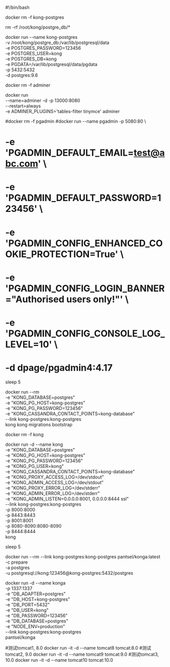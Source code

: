 #!/bin/bash

docker rm -f kong-postgres

rm -rf /root/kong/postgre_db/*

docker run --name kong-postgres \
        -v /root/kong/postgre_db:/var/lib/postgresql/data \
        -e POSTGRES_PASSWORD=123456 \
        -e POSTGRES_USER=kong \
        -e POSTGRES_DB=kong \
        -e PGDATA=/var/lib/postgresql/data/pgdata \
        -p 5432:5432 \
        -d postgres:9.6

docker rm -f adminer

docker run   \
        --name=adminer -d -p 13000:8080 \
        --restart=always \
        -e ADMINER_PLUGINS='tables-filter tinymce' adminer



#docker rm -f pgadmin
#docker run  --name pgadmin -p 5080:80 \
#    -e 'PGADMIN_DEFAULT_EMAIL=test@abc.com' \
#    -e 'PGADMIN_DEFAULT_PASSWORD=123456' \
#    -e 'PGADMIN_CONFIG_ENHANCED_COOKIE_PROTECTION=True' \
#    -e 'PGADMIN_CONFIG_LOGIN_BANNER="Authorised users only!"' \
#    -e 'PGADMIN_CONFIG_CONSOLE_LOG_LEVEL=10' \
#    -d dpage/pgadmin4:4.17


sleep 5

docker run --rm \
    -e "KONG_DATABASE=postgres" \
    -e "KONG_PG_HOST=kong-postgres" \
    -e "KONG_PG_PASSWORD=123456" \
    -e "KONG_CASSANDRA_CONTACT_POINTS=kong-database" \
    --link kong-postgres:kong-postgres \
    kong kong migrations bootstrap


docker rm -f kong

docker run -d  --name kong \
    -e "KONG_DATABASE=postgres" \
    -e "KONG_PG_HOST=kong-postgres" \
    -e "KONG_PG_PASSWORD=123456" \
    -e "KONG_PG_USER=kong" \
    -e "KONG_CASSANDRA_CONTACT_POINTS=kong-database" \
    -e "KONG_PROXY_ACCESS_LOG=/dev/stdout" \
    -e "KONG_ADMIN_ACCESS_LOG=/dev/stdout" \
    -e "KONG_PROXY_ERROR_LOG=/dev/stderr" \
    -e "KONG_ADMIN_ERROR_LOG=/dev/stderr" \
    -e "KONG_ADMIN_LISTEN=0.0.0.0:8001, 0.0.0.0:8444 ssl" \
    --link kong-postgres:kong-postgres \
    -p 8000:8000 \
    -p 8443:8443 \
    -p 8001:8001 \
    -p 8080-8090:8080-8090 \
    -p 8444:8444 \
    kong

sleep 5

docker run --rm --link kong-postgres:kong-postgres pantsel/konga:latest \
        -c prepare \
        -a postgres \
        -u postgresql://kong:123456@kong-postgres:5432/postgres 
        


docker run -d  --name konga \
        -p 1337:1337 \
        -e "DB_ADAPTER=postgres" \
        -e "DB_HOST=kong-postgres" \
        -e "DB_PORT=5432" \
        -e "DB_USER=kong" \
        -e "DB_PASSWORD=123456" \
        -e "DB_DATABASE=postgres" \
        -e "NODE_ENV=production" \
        --link kong-postgres:kong-postgres \
        pantsel/konga


#测试tomcat1, 8.0
docker run -it -d --name tomcat8 tomcat:8.0
#测试tomcat2, 9.0
docker run -it -d --name tomcat9 tomcat:9.0
#测试tomcat3, 10.0
docker run -it -d --name tomcat10 tomcat:10.0
